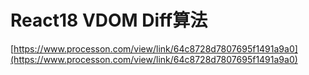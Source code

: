 # React18 VDOM Diff算法

[https://www.processon.com/view/link/64c8728d7807695f1491a9a0](https://www.processon.com/view/link/64c8728d7807695f1491a9a0)

